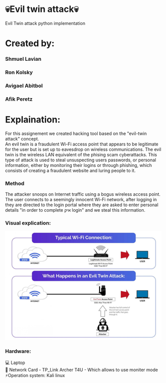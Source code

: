 # 💀Evil twin attack💀
Evil Twin attack python implementation
# Created by: 
### Shmuel Lavian
### Ron Kolsky
### Avigael Abitbol
### Afik Peretz


# Explaination:
For this assignement we created hacking tool based on the "evil-twin attack" concept.<br>
An evil twin is a fraudulent Wi-Fi access point that appears to be legitimate for the user but is set up to eavesdrop on wireless communications.
The evil twin is the wireless LAN equivalent of the phising scam cyberattacks. 
This type of attack is used to steal unsuspecting users passwords, or personal information, either by monitoring their logins or through phishing, which consists of creating a fraudulent website and luring people to it.

### Method
The attacker snoops on Internet traffic using a bogus wireless access point.
The user connects to a seemingly innocent Wi-Fi network, after logging in they are directed to the login portal where they are asked to enter personal details "in order to complete איק login" and we steal this information.

 ### Visual explication:
  <img src="image_gif/19112020_evil.jpg" width="600" height="350" >

### Hardware:
💻 Laptop <br>
📡 Network Card - TP_Link Archer T4U - Which allows to use moniter mode
⚡Operation system: Kali linux
 
 
